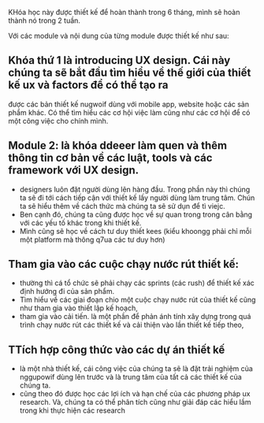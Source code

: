 KHóa học này được thiết kế để hoàn thành trong 6 tháng, mình sẽ hoàn thành nó trong 2 tuần.

Với các module và nội dung của từng module được thiết kế như sau:

## **Khóa thứ 1 là introducing UX design**. Cái này chúng ta sẽ bắt đầu tìm hiểu về thế giới của thiết kế ux và factors để có thể tạo ra 
được các bản thiết kế nugwoif dùng với mobile app, website hoặc các sản phẩm khác. Có thể tìm hiểu các cơ hội việc làm cũng như các cơ hội để có một công việc cho chính mình.

## **Module 2: là khóa ddeeer làm quen và thêm thông tin cơ bản về các luật, tools và các framework với UX design.**
- designers luôn đặt người dùng lên hàng đầu. Trong phần này thì chúng ta sẽ đi tới cách tiếp cận với thiết kế lấy người dùng làm trung tâm. Chún ta sẽ hiểu thêm về cách thức mà chúng ta sẽ sử dụn để tì viejc.
- Ben cạnh đó, chúng ta cũng được học về sự quan trong trong cân bằng với các yếu tố khác trong khi thiết kế.
- Mình cũng sẽ học về cách tư duy thiết kees (kiểu khoongg phải chỉ mỗi một platform mà thông q7ua các tư duy hơn)

## **Tham gia vào các cuộc chạy nước rút thiết kế**:
- thường thì cá tổ chức sẽ phải chạy các sprints (các rush) để thiết kế xác định hướng đi của sản phẩm.
- Tìm hiểu về các giai đoạn chio một cuộc chạy nước rút của thiết kế cũng như tham gia vào thiết lập kế hoạch,
- tham gia vào cải tiến. là một phần để phản ánh tính xây dựng trong quá trình chạy nước rút các thiết kế và cải thiện vào lần thiết kế tiếp theo, 

## **TTích hợp công thức vào các dự án thiết kế**
- là một nhà thiết kế, cái công việc của chúng ta sẽ là đặt trải nghiệm của nggupowif dùng lên trước và là trung tâm của tất cả các thiết kế của chúng ta.
- cũng theo đó được học các lợi ích và hạn chế của các phương pháp ux research. Và, chúng ta có thể phân tích cũng như giải đáp các hiểu lầm trong khi thực hiện các research

